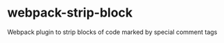 webpack-strip-block
===================

Webpack plugin to strip blocks of code marked by special comment tags
